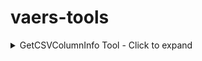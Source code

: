 # vaers-tools

<details>
  <summary>GetCSVColumnInfo Tool - Click to expand</summary>
  
## GetCSVColumnInfo
  Tool that creates a set of column name and field length files to be used to create based     relational database tables
  
  1. Download the AllVAERSDataCSVS.zip file from the following URL:
<https://vaers.hhs.gov/data.html>
  2. unzip the zip file mentioned above directly under the vaers-tools project
  3. Update the vaers-tools.properties file if needed
  4. execute the main GetCSVColumnInfo class to create a set of column name and field length files to be used to create based relational database tables
</details>
